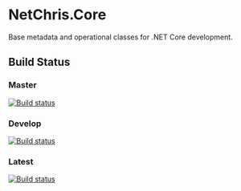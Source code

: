 # NetChris.Core

Base metadata and operational classes for .NET Core development.

## Build Status

### Master

[![Build status](https://ci.appveyor.com/api/projects/status/ck8dxiwsrw3ks379/branch/master?svg=true)](https://ci.appveyor.com/project/NetChris/netchris-core/branch/master)

### Develop

[![Build status](https://ci.appveyor.com/api/projects/status/ck8dxiwsrw3ks379/branch/develop?svg=true)](https://ci.appveyor.com/project/NetChris/netchris-core/branch/develop)

### Latest

[![Build status](https://ci.appveyor.com/api/projects/status/ck8dxiwsrw3ks379?svg=true)](https://ci.appveyor.com/project/NetChris/netchris-core)
